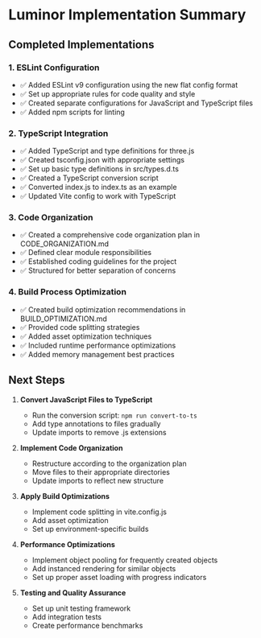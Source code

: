 # Luminor Implementation Summary

## Completed Implementations

### 1. ESLint Configuration
- ✅ Added ESLint v9 configuration using the new flat config format
- ✅ Set up appropriate rules for code quality and style
- ✅ Created separate configurations for JavaScript and TypeScript files
- ✅ Added npm scripts for linting

### 2. TypeScript Integration
- ✅ Added TypeScript and type definitions for three.js
- ✅ Created tsconfig.json with appropriate settings
- ✅ Set up basic type definitions in src/types.d.ts
- ✅ Created a TypeScript conversion script
- ✅ Converted index.js to index.ts as an example
- ✅ Updated Vite config to work with TypeScript

### 3. Code Organization
- ✅ Created a comprehensive code organization plan in CODE_ORGANIZATION.md
- ✅ Defined clear module responsibilities
- ✅ Established coding guidelines for the project
- ✅ Structured for better separation of concerns

### 4. Build Process Optimization
- ✅ Created build optimization recommendations in BUILD_OPTIMIZATION.md
- ✅ Provided code splitting strategies
- ✅ Added asset optimization techniques
- ✅ Included runtime performance optimizations
- ✅ Added memory management best practices

## Next Steps

1. **Convert JavaScript Files to TypeScript**
   - Run the conversion script: `npm run convert-to-ts`
   - Add type annotations to files gradually
   - Update imports to remove .js extensions

2. **Implement Code Organization**
   - Restructure according to the organization plan
   - Move files to their appropriate directories
   - Update imports to reflect new structure

3. **Apply Build Optimizations**
   - Implement code splitting in vite.config.js
   - Add asset optimization
   - Set up environment-specific builds

4. **Performance Optimizations**
   - Implement object pooling for frequently created objects
   - Add instanced rendering for similar objects
   - Set up proper asset loading with progress indicators

5. **Testing and Quality Assurance**
   - Set up unit testing framework
   - Add integration tests
   - Create performance benchmarks 